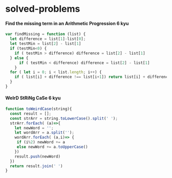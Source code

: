 # solved-problems

#### Find the missing term in an Arithmetic Progression 6 kyu
```javascript
var findMissing = function (list) {  
  let difference = list[1]-list[0];
  let testMin = list[2] - list[1]
  if (testMin<0) {
    if ( testMin > difference) difference = list[2] - list[1]
  } else {
      if ( testMin < difference) difference = list[2] - list[1]
    }
  for ( let i = 0; i < list.length; i++) {
    if ( list[i] + difference !== list[i+1]) return list[i] + difference
  }
}
```

#### WeIrD StRiNg CaSe 6 kyu
```javascript
function toWeirdCase(string){
  const result = [];
  const strArr = string.toLowerCase().split(' ');
  strArr.forEach( (a)=>{
    let newWord = '';
    let wordArr = a.split('');
    wordArr.forEach( (a,i)=> {
     if (i%2) newWord += a
     else newWord += a.toUpperCase()
    })
    result.push(newWord)
  })
  return result.join(' ')
}
```